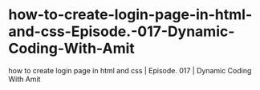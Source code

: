 # how-to-create-login-page-in-html-and-css-Episode.-017-Dynamic-Coding-With-Amit
how to create login page in html and css | Episode. 017 | Dynamic Coding With Amit
